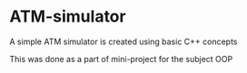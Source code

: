 # ATM-simulator
A simple ATM simulator is created using basic  C++ concepts 

This was done as a part of mini-project for the subject OOP
